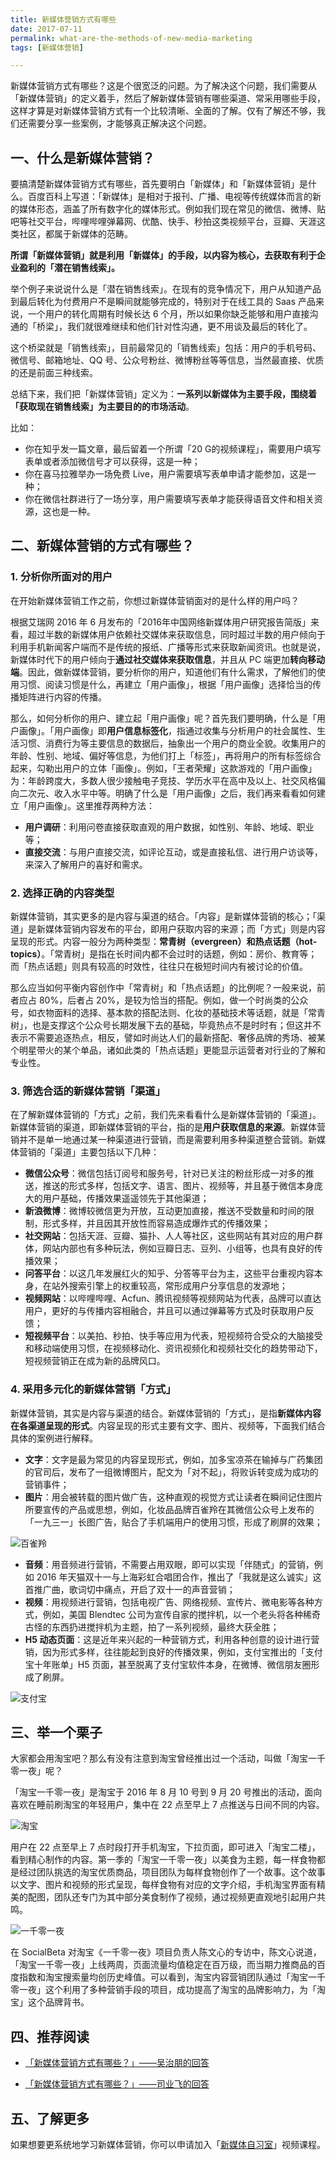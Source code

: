 ```yaml
---
title: 新媒体营销方式有哪些
date: 2017-07-11
permalink: what-are-the-methods-of-new-media-marketing
tags: [新媒体营销]

---
```


新媒体营销方式有哪些？这是个很宽泛的问题。为了解决这个问题，我们需要从「新媒体营销」的定义着手，然后了解新媒体营销有哪些渠道、常采用哪些手段，这样才算是对新媒体营销方式有一个比较清晰、全面的了解。仅有了解还不够，我们还需要分享一些案例，才能够真正解决这个问题。

## 一、什么是新媒体营销？  
要搞清楚新媒体营销方式有哪些，首先要明白「新媒体」和「新媒体营销」是什么。百度百科上写道：「新媒体」是相对于报刊、广播、电视等传统媒体而言的新的媒体形态，涵盖了所有数字化的媒体形式。例如我们现在常见的微信、微博、贴吧等社交平台，哔哩哔哩弹幕网、优酷、快手、秒拍这类视频平台，豆瓣、天涯这类社区，都属于新媒体的范畴。  

**所谓「新媒体营销」就是利用「新媒体」的手段，以内容为核心，去获取有利于企业盈利的「潜在销售线索」。**

举个例子来说说什么是「潜在销售线索」。在现有的竞争情况下，用户从知道产品到最后转化为付费用户不是瞬间就能够完成的，特别对于在线工具的 Saas 产品来说，一个用户的转化周期有时候长达 6 个月，所以如果你缺乏能够和用户直接沟通的「桥梁」，我们就很难继续和他们针对性沟通，更不用谈及最后的转化了。

这个桥梁就是「销售线索」，目前最常见的「销售线索」包括：用户的手机号码、微信号、邮箱地址、QQ 号、公众号粉丝、微博粉丝等等信息，当然最直接、优质的还是前面三种线索。

总结下来，我们把「新媒体营销」定义为：**一系列以新媒体为主要手段，围绕着「获取现在销售线索」为主要目的的市场活动**。

比如：

* 你在知乎发一篇文章，最后留着一个所谓「20 G的视频课程」，需要用户填写表单或者添加微信号才可以获得，这是一种；
* 你在喜马拉雅举办一场免费 Live，用户需要填写表单申请才能参加，这是一种；
* 你在微信社群进行了一场分享，用户需要填写表单才能获得语音文件和相关资源，这也是一种。

## 二、新媒体营销的方式有哪些？

### 1. 分析你所面对的用户

在开始新媒体营销工作之前，你想过新媒体营销面对的是什么样的用户吗？

根据艾瑞网 2016 年 6 月发布的「2016年中国网络新媒体用户研究报告简版」来看，超过半数的新媒体用户依赖社交媒体来获取信息，同时超过半数的用户倾向于利用手机新闻客户端而不是传统的报纸、广播等形式来获取新闻资讯。也就是说，新媒体时代下的用户倾向于**通过社交媒体来获取信息**，并且从 PC 端更加**转向移动端**。因此，做新媒体营销，要分析你的用户，知道他们有什么需求，了解他们的使用习惯、阅读习惯是什么，再建立「用户画像」，根据「用户画像」选择恰当的传播矩阵进行内容的传播。

那么，如何分析你的用户、建立起「用户画像」呢？首先我们要明确，什么是「用户画像」。「用户画像」即**用户信息标签化**，指通过收集与分析用户的社会属性、生活习惯、消费行为等主要信息的数据后，抽象出一个用户的商业全貌。收集用户的年龄、性别、地域、偏好等信息，为他们打上「标签」，再将用户的所有标签综合起来，勾勒出用户的立体「画像」。例如，「王者荣耀」这款游戏的「用户画像」为：年龄跨度大，多数人很少接触电子竞技、学历水平在高中及以上、社交风格偏向二次元、收入水平中等。明确了什么是「用户画像」之后，我们再来看看如何建立「用户画像」。这里推荐两种方法：  
* **用户调研**：利用问卷直接获取直观的用户数据，如性别、年龄、地域、职业等；  
* **直接交流**：与用户直接交流，如评论互动，或是直接私信、进行用户访谈等，来深入了解用户的喜好和需求。

### 2. 选择正确的内容类型  
新媒体营销，其实更多的是内容与渠道的结合。「内容」是新媒体营销的核心；「渠道」是新媒体营销内容发布的平台，即用户获取内容的来源；而「方式」则是内容呈现的形式。内容一般分为两种类型：**常青树（evergreen）**和**热点话题（hot-topics）**。「常青树」是指在长时间内都不会过时的话题，例如：房价、教育等；而「热点话题」则具有较高的时效性，往往只在极短时间内有被讨论的价值。

那么应当如何平衡内容创作中「常青树」和「热点话题」的比例呢？一般来说，前者应占 80%，后者占 20%，是较为恰当的搭配。例如，做一个时尚类的公众号，如衣物面料的选择、基本款的搭配法则、化妆的基础技术等话题，就是「常青树」，也是支撑这个公众号长期发展下去的基础，毕竟热点不是时时有；但这并不表示不需要追逐热点，相反，譬如时尚达人们的最新搭配、奢侈品牌的秀场、被某个明星带火的某个单品，诸如此类的「热点话题」更能显示运营者对行业的了解和专业性。

### 3. 筛选合适的新媒体营销「渠道」

在了解新媒体营销的「方式」之前，我们先来看看什么是新媒体营销的「渠道」。新媒体营销的渠道，即新媒体营销的平台，指的是**用户获取信息的来源**。新媒体营销并不是单一地通过某一种渠道进行营销，而是需要利用多种渠道整合营销。新媒体营销的「渠道」主要包括以下几种：  
* **微信公众号**：微信包括订阅号和服务号，针对已关注的粉丝形成一对多的推送，推送的形式多样，包括文字、语言、图片、视频等，并且基于微信本身庞大的用户基础，传播效果遥遥领先于其他渠道；
* **新浪微博**：微博较微信更为开放，互动更加直接，推送不受数量和时间的限制，形式多样，并且因其开放性而容易造成爆炸式的传播效果；
* **社交网站**：包括天涯、豆瓣、猫扑、人人等社区，这些网站有其对应的用户群体，网站内部也有多种玩法，例如豆瓣日志、豆列、小组等，也具有良好的传播效果；
* **问答平台**：以这几年发展红火的知乎、分答等平台为主，这些平台重视内容本身，在站外搜索引擎上的权重较高，常形成用户分享信息的发源地；
* **视频网站**：以哔哩哔哩、Acfun、腾讯视频等视频网站为代表，品牌可以直达用户，更好的与传播内容相融合，并且可以通过弹幕等方式及时获取用户反馈；
* **短视频平台**：以美拍、秒拍、快手等应用为代表，短视频符合受众的大脑接受和移动端使用习惯，在视频移动化、资讯视频化和视频社交化的趋势带动下，短视频营销正在成为新的品牌风口。

### 4. 采用多元化的新媒体营销「方式」

新媒体营销，其实是内容与渠道的结合。新媒体营销的「方式」，是指**新媒体内容在各渠道呈现的形式**。内容呈现的形式主要有文字、图片、视频等，下面我们结合具体的案例进行解释。
* **文字**：文字是最为常见的内容呈现形式，例如，加多宝凉茶在输掉与广药集团的官司后，发布了一组微博图片，配文为「对不起」，将败诉转变成为成功的营销事件；  
* **图片**：用会被转载的图片做广告，这种直观的视觉方式让读者在瞬间记住图片所要宣传的产品或思想，例如，化妆品品牌百雀羚在其微信公众号上发布的「一九三一」长图广告，贴合了手机端用户的使用习惯，形成了刷屏的效果；  

![百雀羚](http://osd3fboim.bkt.clouddn.com/17-7-11/87084627.jpg)

* **音频**：用音频进行营销，不需要占用双眼，即可以实现「伴随式」的营销，例如 2016 年天猫双十一与上海彩虹合唱团合作，推出了「我就是这么诚实」这首推广曲，歌词切中痛点，开启了双十一的声音营销；
* **视频**：用视频进行营销，包括电视广告、网络视频、宣传片、微电影等各种方式，例如，美国 Blendtec 公司为宣传自家的搅拌机，以一个老头将各种稀奇古怪的东西扔进搅拌机为主题，拍了一系列视频，最终大获全胜；
* **H5 动态页面**：这是近年来兴起的一种营销方式，利用各种创意的设计进行营销，因为形式多样，往往能起到良好的传播效果，例如，支付宝推出的「支付宝十年账单」H5 页面，甚至脱离了支付宝软件本身，在微博、微信朋友圈形成了刷屏。  

![支付宝](http://osd3fboim.bkt.clouddn.com/17-7-11/47651149.jpg)

## 三、举一个栗子  
大家都会用淘宝吧？那么有没有注意到淘宝曾经推出过一个活动，叫做「淘宝一千零一夜」呢？

「淘宝一千零一夜」是淘宝于 2016 年 8 月 10 号到 9 月 20 号推出的活动，面向喜欢在睡前刷淘宝的年轻用户，集中在 22 点至早上 7 点推送与日间不同的内容。

![淘宝](http://osd3fboim.bkt.clouddn.com/17-7-11/4042488.jpg)

用户在 22 点至早上 7 点时段打开手机淘宝，下拉页面，即可进入「淘宝二楼」，看到精心制作的内容。第一季的「淘宝一千零一夜」以美食为主题，每一样食物都是经过团队挑选的淘宝优质商品，项目团队为每样食物创作了一个故事。这个故事以文字、图片和视频的形式呈现，每样食物有对应的文字介绍，手机淘宝界面有精美的配图，团队还专门为其中部分美食制作了视频，通过视频更直观地引起用户共鸣。

![一千零一夜](http://osd3fboim.bkt.clouddn.com/17-7-11/51409679.jpg)

在 SocialBeta 对淘宝《一千零一夜》项目负责人陈文心的专访中，陈文心说道，「淘宝一千零一夜」上线两周，页面流量均值稳定在百万级，而当期力推商品的百度指数和淘宝搜索量均创历史峰值。可以看到，淘宝内容营销团队通过「淘宝一千零一夜」这个利用了多种营销手段的项目，成功提高了淘宝的品牌影响力，为「淘宝」这个品牌背书。  

## 四、推荐阅读  

* [「新媒体营销方式有哪些？」——吴治朋的回答](https://www.zhihu.com/question/21391726/answer/126308819)

* [「新媒体营销方式有哪些？」——司业飞的回答](https://www.zhihu.com/question/21391726/answer/120307919)

## 五、了解更多  
如果想要更系统地学习新媒体营销，你可以申请加入「[新媒体自习室](http://learn.bpteach.com/course/100?utm_source=zhihu.com&utm_medium=referral&utm_campaign=mkg102-1707-lx&utm_term=what_are_the_methods_of_new_media_marketing&utm_content=textlink)」视频课程。
